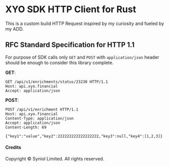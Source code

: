 # XYO SDK HTTP Client for Rust
This is a custom build HTTP Request inspired by my curiosity and fueled by my ADD.


## RFC Standard Specification for HTTP 1.1
For purpose of SDK calls only `GET` and `POST` with `application/json` header should 
be enough to consider this library complete.

__GET__:
```text
GET /api/v1/enrichments/status/23230 HTTP/1.1
Host: api.xyo.financial
Accept: application/json

```

__POST__:
```text
POST /api/v1/enrichment HTTP/1.1
Host: api.xyo.financial
Content-Type: application/json
Accept: application/json
Content-Length: 69

{"key1":"value","key2":222222222222222222,"key3":null,"key4":[1,2,3]}
```


#### Credits
Copyright &copy; Syniol Limited. All rights reserved.
